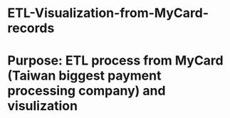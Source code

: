 # ETL-Visualization-from-MyCard-records
# Purpose: ETL process from MyCard (Taiwan biggest payment processing company) and visulization
